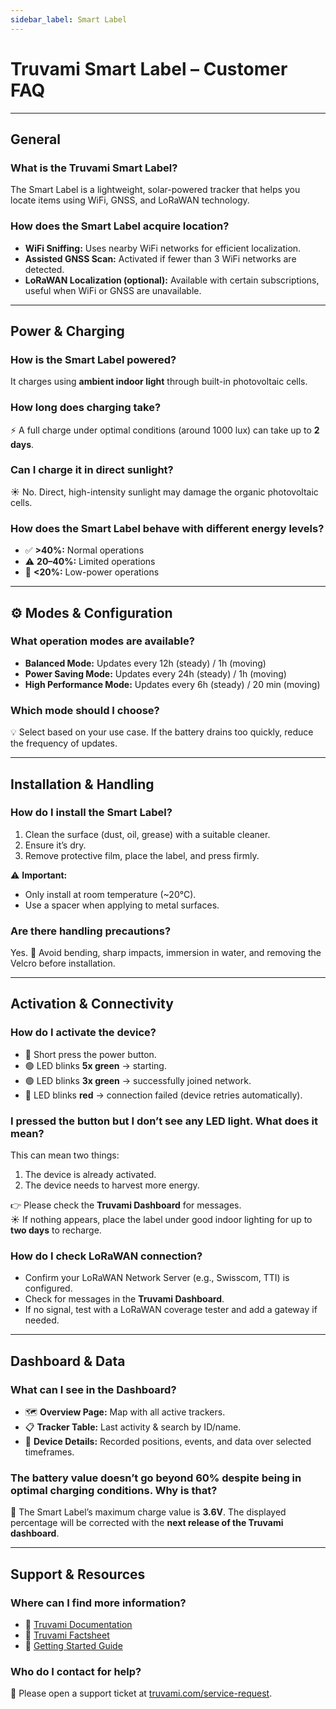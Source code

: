 ```yaml
---
sidebar_label: Smart Label
---
```


#  Truvami Smart Label – Customer FAQ

---

## General

### What is the Truvami Smart Label?
The Smart Label is a lightweight, solar-powered tracker that helps you locate items using WiFi, GNSS, and LoRaWAN technology.  

### How does the Smart Label acquire location? 
-  **WiFi Sniffing:** Uses nearby WiFi networks for efficient localization.  
-  **Assisted GNSS Scan:** Activated if fewer than 3 WiFi networks are detected.  
-  **LoRaWAN Localization (optional):** Available with certain subscriptions, useful when WiFi or GNSS are unavailable.  

---

##  Power & Charging

### How is the Smart Label powered? 
It charges using **ambient indoor light** through built-in photovoltaic cells.  

###  How long does charging take? 
⚡ A full charge under optimal conditions (around 1000 lux) can take up to **2 days**.  

###  Can I charge it in direct sunlight? 
☀ No. Direct, high-intensity sunlight may damage the organic photovoltaic cells.  

### How does the Smart Label behave with different energy levels?
- ✅ **>40%:** Normal operations  
- ⚠️ **20–40%:** Limited operations  
- 🔴 **<20%:** Low-power operations  

---

## ⚙️ Modes & Configuration

###  What operation modes are available?
-  **Balanced Mode:** Updates every 12h (steady) / 1h (moving)  
-  **Power Saving Mode:** Updates every 24h (steady) / 1h (moving)  
-  **High Performance Mode:** Updates every 6h (steady) / 20 min (moving)  

###  Which mode should I choose?
💡 Select based on your use case. If the battery drains too quickly, reduce the frequency of updates.  

---

## Installation & Handling

###  How do I install the Smart Label?  
1.  Clean the surface (dust, oil, grease) with a suitable cleaner.  
2.  Ensure it’s dry.  
3.  Remove protective film, place the label, and press firmly.  

⚠️ **Important:**  
- Only install at room temperature (~20°C).  
- Use a spacer when applying to metal surfaces.  

### Are there handling precautions?
Yes. 🚫 Avoid bending, sharp impacts, immersion in water, and removing the Velcro before installation.  

---

##  Activation & Connectivity

### How do I activate the device?
- 🔘 Short press the power button.  
- 🟢 LED blinks **5x green** → starting.  
- 🟢 LED blinks **3x green** → successfully joined network.  
- 🔴 LED blinks **red** → connection failed (device retries automatically).  

###  I pressed the button but I don’t see any LED light. What does it mean?
This can mean two things:  
1. The device is already activated.  
2. The device needs to harvest more energy.  

👉 Please check the **Truvami Dashboard** for messages.  
☀️ If nothing appears, place the label under good indoor lighting for up to **two days** to recharge.  

###  How do I check LoRaWAN connection?
-  Confirm your LoRaWAN Network Server (e.g., Swisscom, TTI) is configured.  
-  Check for messages in the **Truvami Dashboard**.  
-  If no signal, test with a LoRaWAN coverage tester and add a gateway if needed.  

---

##  Dashboard & Data

### What can I see in the Dashboard?
- 🗺️ **Overview Page:** Map with all active trackers.  
- 📋 **Tracker Table:** Last activity & search by ID/name.  
- 🔎 **Device Details:** Recorded positions, events, and data over selected timeframes.  

###  The battery value doesn’t go beyond 60% despite being in optimal charging conditions. Why is that? 
🔋 The Smart Label’s maximum charge value is **3.6V**. The displayed percentage will be corrected with the **next release of the Truvami dashboard**.  

---

##  Support & Resources

###  Where can I find more information? 
- 📖 [Truvami Documentation](https://docs.truvami.com/docs/welcome)  
- 📑 [Truvami Factsheet](https://truvami.com/wp-content/uploads/2024/09/truvami-smart-label-factsheet.pdf)  
- 🚀 [Getting Started Guide](https://docs.truvami.com/docs/Getting-started/smart%20label/)  

### Who do I contact for help? 
💬 Please open a support ticket at [truvami.com/service-request](https://truvami.com/service-request).  
